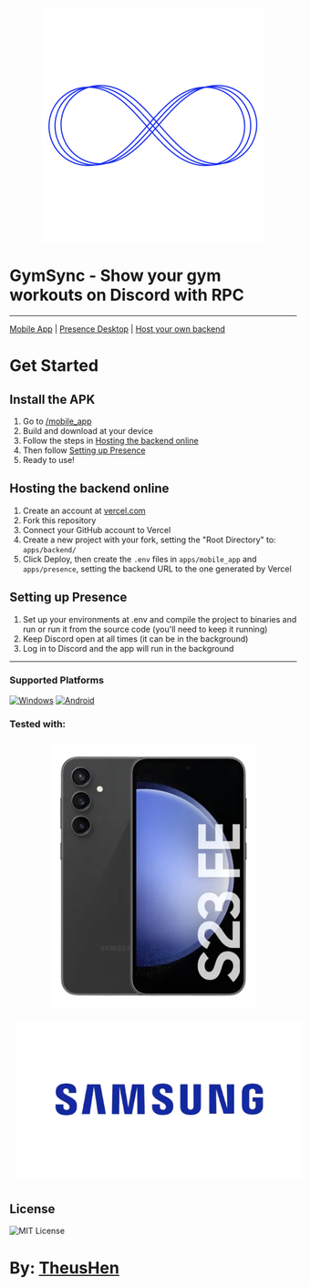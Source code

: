 <p align="center">
  <img src="./.github/assets/Logo.png" alt="GymSync Logo" />
</p>

# GymSync - Show your gym workouts on Discord with RPC
---

[Mobile App](./apps/mobile_app) |
[Presence Desktop](./apps/presence) |
[Host your own backend](#hosting-the-backend-online)

# Get Started

## Install the APK
1. Go to [/mobile_app](./apps/mobile_app)
2. Build and download at your device
3. Follow the steps in [Hosting the backend online](#hosting-the-backend-online)
4. Then follow [Setting up Presence](#setting-up-presence)
5. Ready to use!

## Hosting the backend online
1. Create an account at [vercel.com](https://vercel.com)
2. Fork this repository
3. Connect your GitHub account to Vercel
4. Create a new project with your fork, setting the "Root Directory" to: `apps/backend/`
5. Click Deploy, then create the `.env` files in `apps/mobile_app` and `apps/presence`, setting the backend URL to the one generated by Vercel

## Setting up Presence
1. Set up your environments at .env and compile the project to binaries and run or run it from the source code (you'll need to keep it running)
2. Keep Discord open at all times (it can be in the background)
3. Log in to Discord and the app will run in the background

---

### Supported Platforms
[![Windows](https://img.shields.io/badge/Windows-0078D6?style=for-the-badge&logo=windows&logoColor=white)]()
[![Android](https://img.shields.io/badge/Android-3DDC84?style=for-the-badge&logo=android&logoColor=white)]()

### Tested with:
<p align="center">
  <img src="./.github/assets/S23-FE.png" alt="Samsung S23 FE" style="margin: 10px;" />
  <img src="./.github/assets/Samsung.png" alt="Samsung Logo" style="margin: 10px;" />
</p>

## License
![MIT License](https://img.shields.io/badge/MIT-green?style=for-the-badge)

# By: [TheusHen](https://theushen.me)
